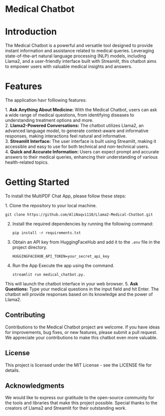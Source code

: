 # Medical Chatbot

# Introduction
<p>The Medical Chatbot is a powerful and versatile tool designed to provide instant information and assistance related to medical queries. Leveraging state-of-the-art natural language processing (NLP) models, including Llama2, and a user-friendly interface built with Streamlit, this chatbot aims to empower users with valuable medical insights and answers.</p>

# Features
<p>The application havr folllowing features:</p>
1. <b>Ask Anything About Medicine:</b> With the Medical Chatbot, users can ask a wide range of medical questions, from identifying diseases to understanding treatment options and more.<br>
2. <b>Llama2-Powered Conversations:</b> The chatbot utilizes Llama2, an advanced language model, to generate context-aware and informative responses, making interactions feel natural and informative.<br>
3. <b>Streamlit Interface:</b> The user interface is built using Streamlit, making it accessible and easy to use for both technical and non-technical users.<br>
4. <b>Quick and Accurate Information:</b> Users can expect prompt and accurate answers to their medical queries, enhancing their understanding of various health-related topics.<br>


# Getting Started
 <p>To install the MultiPDF Chat App, please follow these steps:</p>
1. Clone the repository to your local machine.
     
    git clone https://github.com/AliNaqvi110/Llama2-Medical-Chatbot.git

2. Install the required dependencies by running the following command:

    ```
    pip install -r requirements.txt
    ```

3. Obtain an API key from HuggingFaceHub and add it to the `.env` file in the project directory.

    ```shell
    HUGGINGFACEHUB_API_TOKEN=your_secret_api_key
    ```
4. Run the App
 Execute the app using the command.
 
    ```
    streamlit run medical_chatbot.py.
    ```
 This will launch the chatbot interface in your web browser.
5. <b> Ask Questions:</b> Type your medical questions in the input field and hit Enter. The chatbot will provide responses based on its knowledge and the power of Llama2.

## Contributing
<p>Contributions to the Medical Chatbot project are welcome. If you have ideas for improvements, bug fixes, or new features, please submit a pull request. We appreciate your contributions to make this chatbot even more valuable.</p>

## License
<p>This project is licensed under the MIT License - see the LICENSE file for details.</p>

## Acknowledgments
<p>We would like to express our gratitude to the open-source community for the tools and libraries that make this project possible. Special thanks to the creators of Llama2 and Streamlit for their outstanding work.</p>
